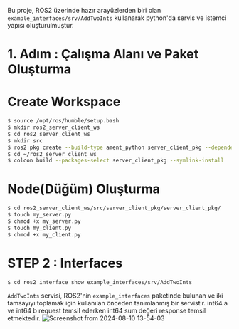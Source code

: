 Bu proje, ROS2 üzerinde hazır arayüzlerden biri olan `example_interfaces/srv/AddTwoInts` kullanarak python'da servis ve istemci yapısı oluşturulmuştur.

# 1. Adım  : Çalışma Alanı ve Paket Oluşturma
# Create Workspace
```bash
$ source /opt/ros/humble/setup.bash
$ mkdir ros2_server_client_ws
$ cd ros2_server_client_ws
$ mkdir src
$ ros2 pkg create --build-type ament_python server_client_pkg --dependencies rclpy 
$ cd ~/ros2_server_client_ws
$ colcon build --packages-select server_client_pkg --symlink-install


```
# Node(Düğüm) Oluşturma
```bash
$ cd ros2_server_client_ws/src/server_client_pkg/server_client_pkg/
$ touch my_server.py
$ chmod +x my_server.py
$ touch my_client.py
$ chmod +x my_client.py

```

# STEP 2 : Interfaces
```bash
$ cd ros2 interface show example_interfaces/srv/AddTwoInts

```

`AddTwoInts` servisi, ROS2'nin `example_interfaces` paketinde bulunan ve iki tamsayıyı toplamak için kullanılan önceden tanımlanmış bir servistir. int64 a ve int64 b request temsil ederken int64 sum değeri response temsil etmektedir.
![Screenshot from 2024-08-10 13-54-03](https://github.com/user-attachments/assets/94214e2a-b516-4bff-b5a4-668d1a97ae0b)
